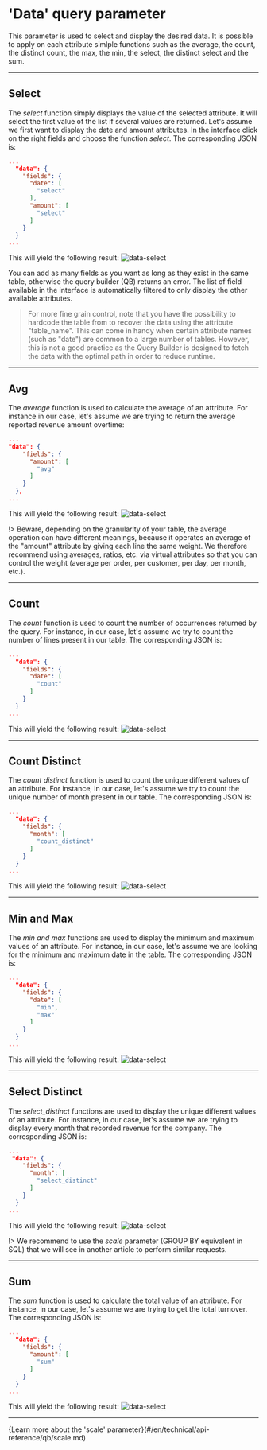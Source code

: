 # 'Data' query parameter

This parameter is used to select and display the desired data. It is possible to apply on each attribute simlple functions such as the average, the count, the distinct count, the max, the min, the select, the distinct select and the sum.

---
## Select

The *select* function simply displays the value of the selected attribute. It will select the first value of the list if several values are returned. Let's assume we first want to display the date and amount attributes. In the interface click on the right fields and choose the function *select*. The corresponding JSON is:

```json
...
  "data": {
    "fields": {
      "date": [
        "select"
      ],
      "amount": [
        "select"
      ]
    }
  }
...

```

This will yield the following result:
![data-select](picts/param-data-select.png)

You can add as many fields as you want as long as they exist in the same table, otherwise the query builder (QB) returns an error. The list of field available in the interface is automatically filtered to only display the other available attributes.

> For more fine grain control, note that you have the possibility to hardcode the table from to recover the data using the attribute "table_name". This can come in handy when certain attribute names (such as "date") are common to a large number of tables. However, this is not a good practice as the Query Builder is designed to fetch the data with the optimal path in order to reduce runtime.

---
## Avg

The *average* function is used to calculate the average of an attribute. For instance in our case, let's assume we are trying to return the average reported revenue amount overtime:

```json
...
"data": {
    "fields": {
      "amount": [
        "avg"
      ]
    }
  },
...
```
This will yield the following result:
![data-select](picts/param-data-avg.png)

!> Beware, depending on the granularity of your table, the average operation can have different meanings, because it operates an average of the "amount" attribute by giving each line the same weight. We therefore recommend using averages, ratios, etc. via virtual attributes so that you can control the weight (average per order, per customer, per day, per month, etc.).

---
## Count

The *count* function is used to count the number of occurrences returned by the query. For instance, in our case, let's assume we try to count the number of lines present in our table. The corresponding JSON is:
```json
...
  "data": {
    "fields": {
      "date": [
        "count"
      ]
    }
  }
...
```

This will yield the following result:
![data-select](picts/param-data-count.png)

---
## Count Distinct

The *count distinct* function is used to count the unique different values of an attribute. For instance, in our case, let's assume we try to count the unique number of month present in our table. The corresponding JSON is:
```json
...
  "data": {
    "fields": {
      "month": [
        "count_distinct"
      ]
    }
  }
...
```
This will yield the following result:
![data-select](picts/param-data-count-distinct.png)

---
## Min and Max

The *min and max* functions are used to display the minimum and maximum values of an attribute. For instance, in our case, let's assume we are looking for the minimum and maximum date in the table. The corresponding JSON is:

```json
...
  "data": {
    "fields": {
      "date": [
        "min",
        "max"
      ]
    }
  }
...
```
This will yield the following result:
![data-select](picts/param-data-min-max.png)

---
## Select Distinct

The *select_distinct* functions are used to display the unique different values of an attribute. For instance, in our case, let's assume we are trying to display every month that recorded revenue for the company. The corresponding JSON is:

```json
...
 "data": {
    "fields": {
      "month": [
        "select_distinct"
      ]
    }
  }
...
```
This will yield the following result:
![data-select](picts/param-data-select-distinct.png)

!> We recommend to use the *scale* parameter (GROUP BY equivalent in SQL) that we will see in another article to perform similar requests.

---
## Sum

The *sum* function is used to calculate the total value of an attribute. For instance, in our case, let's assume we are trying to get the total turnover. The corresponding JSON is:

```json
...
  "data": {
    "fields": {
      "amount": [
        "sum"
      ]
    }
  }
...
```
This will yield the following result:
![data-select](picts/param-data-sum.png)

---

{Learn more about the 'scale' parameter}(#/en/technical/api-reference/qb/scale.md)